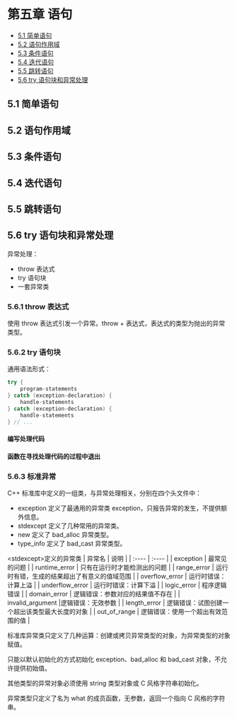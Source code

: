 # 第五章 语句

+ [5.1 简单语句](#5.1-简单语句)
+ [5.2 语句作用域](#5.2-语句作用域)
+ [5.3 条件语句](#5.3-条件语句)
+ [5.4 迭代语句](#5.4-迭代语句)
+ [5.5 跳转语句](#5.5-跳转语句)
+ [5.6 try 语句块和异常处理](#5.6-try-语句块和异常处理)

## 5.1 简单语句

## 5.2 语句作用域

## 5.3 条件语句

## 5.4 迭代语句

## 5.5 跳转语句

## 5.6 try 语句块和异常处理

异常处理：

+ throw 表达式
+ try 语句块
+ 一套异常类

### 5.6.1 throw 表达式

使用 throw 表达式引发一个异常。throw + 表达式，表达式的类型为抛出的异常类型。

### 5.6.2 try 语句块

通用语法形式：

```C++
try {
    program-statements
} catch (exception-declaration) {
    handle-statements
} catch (exception-declaration) {
    handle-statements
} // ...
```

#### 编写处理代码

#### 函数在寻找处理代码的过程中退出

### 5.6.3 标准异常

C++ 标准库中定义的一组类，与异常处理相关，分别在四个头文件中：

+ exception 定义了最通用的异常类 exception，只报告异常的发生，不提供额外信息。
+ stdexcept 定义了几种常用的异常类。
+ new 定义了 bad_alloc 异常类型。
+ type_info 定义了 bad_cast 异常类型。

<stdexcept\>定义的异常类
| 异常名 | 说明 |
| :---- | :---- |
| exception | 最常见的问题 |
| runtime_error | 只有在运行时才能检测出的问题 |
| range_error | 运行时有错，生成的结果超出了有意义的值域范围 |
| overflow_error | 运行时错误：计算上溢 |
| underflow_error | 运行时错误：计算下溢 |
| logic_error | 程序逻辑错误 |
| domain_error | 逻辑错误：参数对应的结果值不存在 |
| invalid_argument |逻辑错误：无效参数 |
| length_error | 逻辑错误：试图创建一个超出该类型最大长度的对象 |
| out_of_range | 逻辑错误：使用一个超出有效范围的值 |

标准库异常类只定义了几种运算：创建或拷贝异常类型的对象，为异常类型的对象赋值。

只能以默认初始化的方式初始化 exception、bad_alloc 和 bad_cast 对象，不允许提供初始值。

其他类型的异常对象必须使用 string 类型对象或 C 风格字符串初始化。

异常类型只定义了名为 what 的成员函数，无参数，返回一个指向 C 风格的字符串。
